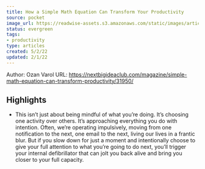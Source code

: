 ```yaml
---
title: How a Simple Math Equation Can Transform Your Productivity
source: pocket
image_url: https://readwise-assets.s3.amazonaws.com/static/images/article2.74d541386bbf.png
status: evergreen
tags: 
- productivity 
type: articles
created: 5/2/22
updated: 2/1/22
---
```


Author: Ozan Varol
URL: https://nextbigideaclub.com/magazine/simple-math-equation-can-transform-productivity/31950/

## Highlights
- This isn’t just about being mindful of what you’re doing. It’s choosing one activity over others. It’s approaching everything you do with intention. Often, we’re operating impulsively, moving from one notification to the next, one email to the next, living our lives in a frantic blur.
  But if you slow down for just a moment and intentionally choose to give your full attention to what you’re going to do next, you’ll trigger your internal defibrillator that can jolt you back alive and bring you closer to your full capacity.
